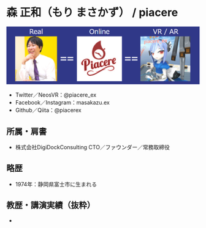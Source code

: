 # 森 正和（もり まさかず） / piacere

![image.png](me.png)

- Twitter／NeosVR：@piacere_ex
- Facebook／Instagram：masakazu.ex
- Github／Qiita：@piacerex

## 所属・肩書

- 株式会社DigiDockConsulting CTO／ファウンダー／常務取締役

## 略歴

- 1974年：静岡県富士市に生まれる

## 教歴・講演実績（抜粋）

- 

